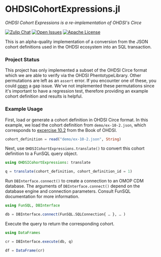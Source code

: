 # OHDSICohortExpressions.jl

*OHDSI Cohort Expressions is a re-implementation of OHDSI's Circe*

[![Zulip Chat][chat-img]][chat-url]
[![Open Issues][issues-img]][issues-url]
[![Apache License][license-img]][license-url]

This is an alpha-quality implementation of a conversion from the JSON
cohort definitions used in the OHDSI ecosystem into an SQL transaction.

### Project Status

This project has only implemented a subset of the OHDSI Circe format
which we are able to verify via the OHDSI PhentotypeLibrary. Other
permutations are left as an `assert` error. If you encounter one of
these, you could [open][issue-gap] a gap issue. We've not implemented
these permutations since it's important to have a regression test,
therefore providing an example cohort definition and results is helpful.

### Example Usage

First, load or generate a cohort definition in OHDSI Circe format.
In this example, we load the cohort definition from `demo/ex-10-2.json`,
which corresponds to [excercise 10.2][ex-10-2] from the Book of OHDSI.

```julia
cohort_definition = read("demo/ex-10-2.json", String)
```

Next, use `OHDSICohortExpressions.translate()` to convert this cohort
definition to a FunSQL query object.

```julia
using OHDSICohortExpressions: translate

q = translate(cohort_definition, cohort_definition_id = 1)
```

Run `DBInterface.connect()` to create a connection to an OMOP CDM database.
The arguments of `DBInterface.connect()` depend on the database engine and
connection parameters.  Consult FunSQL documentation for more information.

```julia
using FunSQL, DBInterface

db = DBInterface.connect(FunSQL.SQLConnection{ … }, … )
```

Execute the query to return the corresponding cohort.

```julia
using DataFrames

cr = DBInterface.execute(db, q)

df = DataFrame(cr)
```

[julia]: https://julialang.org/downloads/
[julia-call]: https://www.rdocumentation.org/packages/JuliaCall/versions/0.17.4
[ex-10-2]: https://ohdsi.github.io/TheBookOfOhdsi/Cohorts.html#exr:exerciseCohortsSql
[chat-img]: https://img.shields.io/badge/chat-julia--zulip-blue
[chat-url]: https://julialang.zulipchat.com/#narrow/stream/237221-biology-health-and-medicine
[issues-img]: https://img.shields.io/github/issues/MechanicalRabbit/OHDSICohortExpressions.jl.svg
[issues-url]: https://github.com/MechanicalRabbit/OHDSICohortExpressions.jl/issues
[license-img]: https://img.shields.io/badge/license-Apache-blue.svg
[license-url]: https://raw.githubusercontent.com/MechanicalRabbit/OHDSICohortExpressions.jl/master/LICENSE
[issue-gap]: https://github.com/MechanicalRabbit/OHDSICohortExpressions.jl/issues/new?assignees=&labels=Circe+Fields&projects=&template=implement-circe-query-permutation.md&title=Implement+Circe+Parameter%3A+...

